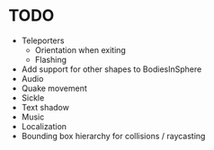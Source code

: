 # TODO
- Teleporters
    * Orientation when exiting
    * Flashing
- Add support for other shapes to BodiesInSphere
- Audio
- Quake movement
- Sickle
- Text shadow
- Music
- Localization
- Bounding box hierarchy for collisions / raycasting